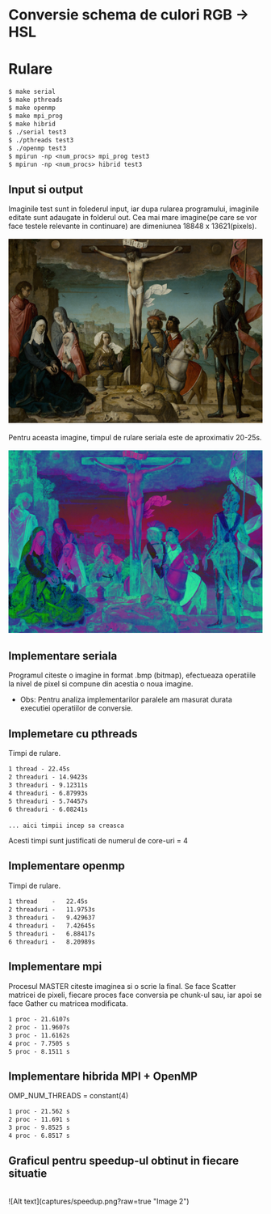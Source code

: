# Conversie schema de culori RGB -> HSL

# Rulare
```console
$ make serial
$ make pthreads
$ make openmp
$ make mpi_prog
$ make hibrid
$ ./serial test3
$ ./pthreads test3
$ ./openmp test3
$ mpirun -np <num_procs> mpi_prog test3
$ mpirun -np <num_procs> hibrid test3
```

## Input si output

Imaginile test sunt in folederul input, iar dupa rularea programului, imaginile editate sunt adaugate in folderul out.
Cea mai mare imagine(pe care se vor face testele relevante in continuare) are dimeniunea 18848 x 13621(pixels).
<br/>
<br/>
![Alt text](captures/huge.PNG?raw=true "Image")
<br/>
<br/>
Pentru aceasta imagine, timpul de rulare seriala este de aproximativ 20-25s.
<br/>
<br/>
![Alt text](captures/out_huge.PNG?raw=true "Image")
<br/>

## Implementare seriala

Programul citeste o imagine in format .bmp (bitmap), efectueaza operatiile la nivel de pixel si compune din acestia o noua imagine.
* Obs: Pentru analiza implementarilor paralele am masurat durata executiei operatiilor de conversie.


## Implemetare cu pthreads

Timpi de rulare.

    1 thread - 22.45s
    2 threaduri - 14.9423s
    3 threaduri - 9.12311s
    4 threaduri - 6.87993s
    5 threaduri - 5.74457s
    6 threaduri - 6.08241s

    ... aici timpii incep sa creasca

Acesti timpi sunt justificati de numerul de core-uri = 4

## Implementare openmp

Timpi de rulare.

    1 thread    -   22.45s
    2 threaduri -   11.9753s
    3 threaduri -   9.429637
    4 threaduri -   7.42645s
    5 threaduri -   6.88417s
    6 threaduri -   8.20989s

## Implementare mpi

Procesul MASTER citeste imaginea si o scrie la final.
Se face Scatter matricei de pixeli, fiecare proces face conversia pe chunk-ul sau, iar apoi se face Gather cu matricea modificata.

    1 proc - 21.6107s
    2 proc - 11.9607s
    3 proc - 11.6162s
    4 proc - 7.7505 s
    5 proc - 8.1511 s

## Implementare hibrida MPI + OpenMP

OMP_NUM_THREADS = constant(4)

    1 proc - 21.562 s
    2 proc - 11.691 s
    3 proc - 9.8525 s
    4 proc - 6.8517 s

## Graficul pentru speedup-ul obtinut in fiecare situatie

<br/>
![Alt text](captures/speedup.png?raw=true "Image 2")
<br/>